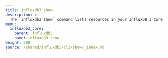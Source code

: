 ```yaml
---
title: influxdb3 show
description: >
  The `influxdb3 show` command lists resources in your InfluxDB 3 Core server.
menu:
  influxdb3_core:
    parent: influxdb3
    name: influxdb3 show
weight: 300
source: /shared/influxdb3-cli/show/_index.md
---
```


<!--
The content of this file is at content/shared/influxdb3-cli/show/_index.md
-->
